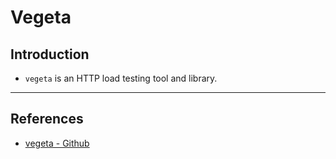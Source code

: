 # Vegeta

## Introduction

* `vegeta` is an HTTP load testing tool and library.

---

## References

* [vegeta - Github](https://github.com/tsenart/vegeta)